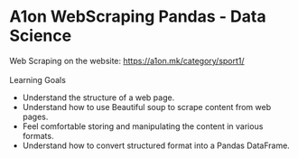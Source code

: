 # A1on WebScraping Pandas - Data Science
Web Scraping on the website: https://a1on.mk/category/sport1/  </br> </br>
Learning Goals
- Understand the structure of a web page.
- Understand how to use Beautiful soup to scrape content from web pages.
- Feel comfortable storing and manipulating the content in various formats.
- Understand how to convert structured format into a Pandas DataFrame.
